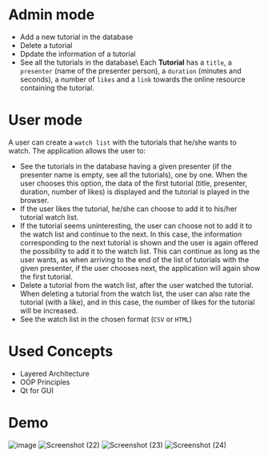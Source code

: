 # Admin mode
- Add a new tutorial in the database
- Delete a tutorial
- Dpdate the information of a tutorial
- See all the tutorials in the database\\
Each **Tutorial** has a `title`, a `presenter` (name of the presenter person), a `duration` (minutes and seconds), a number of `likes` and a `link` towards the online resource containing the tutorial.

# User mode
A user can create a `watch list` with the tutorials that he/she wants to watch. The application allows the user to:
- See the tutorials in the database having a given presenter (if the presenter name is empty, see all the tutorials), one by one. When the user chooses this option, the data of the first tutorial (title, presenter, duration, number of likes) is displayed and the tutorial is played in the browser.
- If the user likes the tutorial, he/she can choose to add it to his/her tutorial watch list.
- If the tutorial seems uninteresting, the user can choose not to add it to the watch list and continue to the next. In this case, the information corresponding to the next tutorial is shown and the user is again offered the possibility to add it to the watch list. This can continue as long as the user wants, as when arriving to the end of the list of tutorials with the given presenter, if the user chooses next, the application will again show the first tutorial.
- Delete a tutorial from the watch list, after the user watched the tutorial. When deleting a tutorial from the watch list, the user can also rate the tutorial (with a like), and in this case, the number of likes for the tutorial will be increased.
- See the watch list in the chosen format (`CSV` or `HTML`)

# Used Concepts
- Layered Architecture
- OOP Principles
- Qt for GUI

# Demo
![image](https://github.com/georgianapetricele/Tutorials-Management-Application/assets/115110913/398d3661-c40a-4e3b-ba2b-2f2cb1c2bd6b)
![Screenshot (22)](https://github.com/georgianapetricele/Tutorials-Management-Application/assets/115110913/cb02f56d-cfc7-4c72-8f1f-16c6763b2920)
![Screenshot (23)](https://github.com/georgianapetricele/Tutorials-Management-Application/assets/115110913/c2631b05-3818-488b-a7ba-e92b1ca96298)
![Screenshot (24)](https://github.com/georgianapetricele/Tutorials-Management-Application/assets/115110913/28f54d86-2506-4a54-8dd8-b0132528b188)
